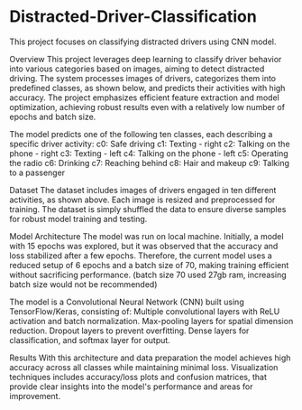 # Distracted-Driver-Classification
This project focuses on classifying distracted drivers using CNN model.

Overview
This project leverages deep learning to classify driver behavior into various categories based on images, aiming to detect distracted driving. The system processes images of drivers, categorizes them into predefined classes, as shown below, and predicts their activities with high accuracy. The project emphasizes efficient feature extraction and model optimization, achieving robust results even with a relatively low number of epochs and batch size.


The model predicts one of the following ten classes, each describing a specific driver activity:
c0: Safe driving
c1: Texting - right
c2: Talking on the phone - right
c3: Texting - left
c4: Talking on the phone - left
c5: Operating the radio
c6: Drinking
c7: Reaching behind
c8: Hair and makeup
c9: Talking to a passenger


Dataset
The dataset includes images of drivers engaged in ten different activities, as shown above. Each image is resized and preprocessed for training. The dataset is simply shuffled the data to ensure diverse samples for robust model training and testing.


Model Architecture
The model was run on local machine. Initially, a model with 15 epochs was explored, but it was observed that the accuracy and loss stabilized after a few epochs. Therefore, the current model uses a reduced setup of 6 epochs and a batch size of 70, making training efficient without sacrificing performance. (batch size 70 used 27gb ram, increasing batch size would not be recommended)


The model is a Convolutional Neural Network (CNN) built using TensorFlow/Keras, consisting of:
Multiple convolutional layers with ReLU activation and batch normalization.
Max-pooling layers for spatial dimension reduction.
Dropout layers to prevent overfitting.
Dense layers for classification, and softmax layer for output.


Results
With this architecture and data preparation the model achieves high accuracy across all classes while maintaining minimal loss. Visualization techniques includes accuracy/loss plots and confusion matrices, that provide clear insights into the model's performance and areas for improvement.
